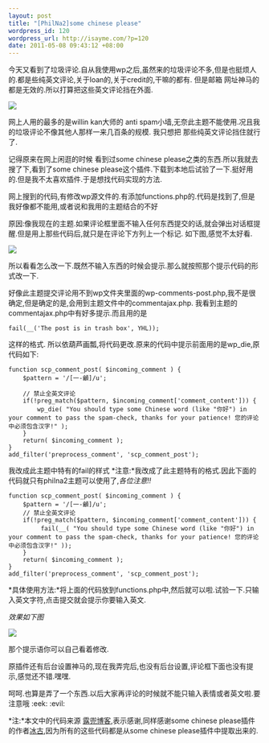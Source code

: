 ```yaml
--- 
layout: post
title: "[PhilNa2]some chinese please"
wordpress_id: 120
wordpress_url: http://isayme.com/?p=120
date: 2011-05-08 09:43:12 +08:00
---
```

今天又看到了垃圾评论.自从我使用wp之后,虽然来的垃圾评论不多,但是也挺烦人的.都是些纯英文评论,关于loan的,关于credit的,干嘛的都有.
但是邮箱 网址神马的都是无效的.所以打算把这些英文评论挡在外面.

![](http://i.imgur.com/KXTMg.png)

网上人用的最多的是willin kan大师的 anti spam小墙,无奈此主题不能使用.况且我的垃圾评论不像其他人那样一来几百条的规模.
我只想把 那些纯英文评论挡住就行了.

记得原来在网上闲逛的时候 看到过some chinese please之类的东西.所以我就去搜了下,看到了some chinese please这个插件.下载到本地后试验了一下.挺好用的.但是我不太喜欢插件.于是想找代码实现的方法.

网上搜到的代码,有修改wp源文件的.有添加functions.php的.代码是找到了,但是我好像都不能用,或者说和我用的主题结合的不好

原因:像我现在的主题.如果评论框里面不输入任何东西提交的话,就会弹出对话框提醒.但是用上那些代码后,就只是在评论下方列上一个标记.
如下图,感觉不太好看.

![](http://i.imgur.com/g2Wyq.png)

所以看看怎么改一下.既然不输入东西的时候会提示.那么就按照那个提示代码的形式改一下.

好像此主题提交评论用不到wp文件夹里面的wp-comments-post.php,我不是很确定,但是确定的是,会用到主题文件中的commentajax.php.
我看到主题的commentajax.php中有好多提示.而且用的是

    fail(__('The post is in trash box', YHL));
    
这样的格式.
所以依葫芦画瓢,将代码更改.原来的代码中提示前面用的是wp_die,原代码如下:

    function scp_comment_post( $incoming_comment ) {
        $pattern = '/[一-龥]/u';
     
        // 禁止全英文评论
        if(!preg_match($pattern, $incoming_comment['comment_content'])) {
            wp_die( "You should type some Chinese word (like "你好") in your comment to pass the spam-check, thanks for your patience! 您的评论中必须包含汉字!" );
        }
        return( $incoming_comment );
    }
    add_filter('preprocess_comment', 'scp_comment_post');
    
我改成此主题中特有的fail的样式
*注意:*我改成了此主题特有的格式.因此下面的代码就只有philna2主题可以使用了,*各位注意!!*

    function scp_comment_post( $incoming_comment ) {
        $pattern = '/[一-龥]/u';
        // 禁止全英文评论
        if(!preg_match($pattern, $incoming_comment['comment_content'])) {
             fail(__( "You should type some Chinese word (like "你好") in your comment to pass the spam-check, thanks for your patience! 您的评论中必须包含汉字!" ));
        }
        return( $incoming_comment );
    }
    add_filter('preprocess_comment', 'scp_comment_post');
    
*具体使用方法:*将上面的代码放到functions.php中,然后就可以啦.试验一下.只输入英文字符,点击提交就会提示你要输入英文.

*效果如下图*

![](http://i.imgur.com/TVU9c.png)

那个提示语你可以自己看着修改.

原插件还有后台设置神马的,现在我弄完后,也没有后台设置,评论框下面也没有提示,感觉还不错.嘿嘿.

呵呵.也算是弄了一个东西.以后大家再评论的时候就不能只输入表情或者英文啦.要注意哦 :eek:  :evil: 

*注:*本文中的代码来源 [露兜博客](http://www.ludou.org/wordpress-simple-way-to-anti-spam.html),表示感谢,同样感谢some chinese please插件的作者[冰古](http://bingu.net),因为所有的这些代码都是从some chinese please插件中提取出来的.
